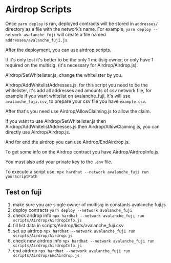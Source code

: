 # Airdrop Scripts

Once `yarn deploy` is ran, deployed contracts will be stored in
`addresses/` directory as a file with the network’s name. For example,
`yarn deploy --network avalanche_fuji` will create a file named
`addresses/avalanche_fuji.js`.

After the deployment, you can use airdrop scripts.

If it's only test it's better to be the only 1 multisig owner, or only have 1 required on the multisig. (it's necessary for Airdrop/Airdrop.js).

Airdrop/SetWhitelister.js, change the whitelister by you.

Airdrop/AddWhitelistAddresses.js, for this script you need to be the whitelister, it's add all addresses and amounts of csv network file, for example if you want whitelist on avalanche_fuji, it's will use `avalanche_fuji.csv`, to prepare your csv file you have `example.csv`.

After that's you need use Airdrop/AllowClaiming.js to allow the claim.

If you want to use  Airdrop/SetWhitelister.js then Airdrop/AddWhitelistAddresses.js then Airdrop/AllowClaiming.js, you can directly use Airdrop/Airdrop.js.

And for end the airdrop you can use Airdrop/EndAirdrop.js.

To get some info on the Airdrop contract you have Airdrop/AirdropInfo.js.

You must also add your private key to the `.env` file.

To execute a script use: `npx hardhat --network avalanche_fuji run yourScriptPath`

## Test on fuji

1. make sure you are single owner of multisig in constants  avalanche fuji.js
2. deploy contracts ``yarn deploy --network avalanche_fuji``
3. check airdrop info `npx hardhat --network avalanche_fuji run scripts/Airdrop/AirdropInfo.js`
4. fill list data in scripts/Airdrop/lists/avalanche_fuji.csv
4. set up airdrop `npx hardhat --network avalanche_fuji run scripts/Airdrop/Airdrop.js`
5. check new airdrop info `npx hardhat --network avalanche_fuji run scripts/Airdrop/AirdropInfo.js`
5. end airdrop `npx hardhat --network avalanche_fuji run scripts/Airdrop/EndAirdrop.js`